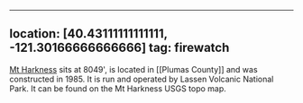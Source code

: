 
---
location: [40.43111111111111, -121.30166666666666]
tag: firewatch
---

[Mt Harkness](http://www.peakbagging.com/CALookoutPhotos/MtHarkness.html) sits at 8049', is located in [[Plumas County]] and was constructed in 1985. It is run and operated by Lassen Volcanic National Park. It can be found on the Mt Harkness USGS topo map.
